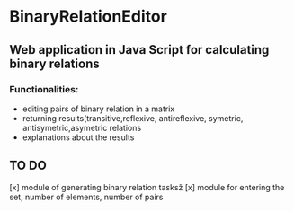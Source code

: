# BinaryRelationEditor
## Web application in Java Script for calculating binary relations
### Functionalities:
- editing pairs of binary relation in a matrix
- returning results(transitive,reflexive, antireflexive, symetric, antisymetric,asymetric relations
- explanations about the results

## TO DO
[x] module of generating binary relation tasksž
[x] module for entering the set, number of elements, number of pairs
